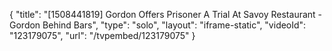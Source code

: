 {
    "title": "[1508441819] Gordon Offers Prisoner A Trial At Savoy Restaurant - Gordon Behind Bars",
    "type": "solo",
    "layout": "iframe-static",
    "videoId": "123179075",
    "url": "\/tvpembed\/123179075"
}